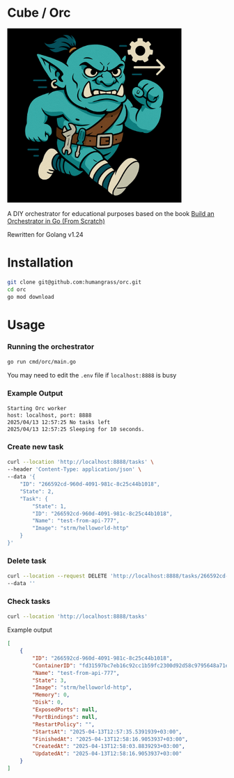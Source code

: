 # Cube / Orc

<img src="assets/orc.jpg" alt="orc" style="width:400px;"/>

A DIY orchestrator for educational purposes based on the book [Build an Orchestrator in Go (From Scratch)](https://www.manning.com/books/build-an-orchestrator-in-go-from-scratch)

Rewritten for Golang v1.24

# Installation

```bash
git clone git@github.com:humangrass/orc.git
cd orc
go mod download
```

# Usage

### Running the orchestrator

```bash
go run cmd/orc/main.go
```

You may need to edit the `.env` file if `localhost:8888` is busy

### Example Output

```text
Starting Orc worker
host: localhost, port: 8888
2025/04/13 12:57:25 No tasks left
2025/04/13 12:57:25 Sleeping for 10 seconds.
```

### Create new task

```bash
curl --location 'http://localhost:8888/tasks' \
--header 'Content-Type: application/json' \
--data '{
    "ID": "266592cd-960d-4091-981c-8c25c44b1018",
    "State": 2,
    "Task": {
        "State": 1,
        "ID": "266592cd-960d-4091-981c-8c25c44b1018",
        "Name": "test-from-api-777",
        "Image": "strm/helloworld-http"
    }
}'
```

### Delete task

```bash
curl --location --request DELETE 'http://localhost:8888/tasks/266592cd-960d-4091-981c-8c25c44b1018' \
--data ''
```

### Check tasks

```bash
curl --location 'http://localhost:8888/tasks'
```

Example output

```json
[
    {
        "ID": "266592cd-960d-4091-981c-8c25c44b1018",
        "ContainerID": "fd31597bc7eb16c92cc1b59fc2300d92d58c9795648a71e4d4ac9b5b0ff76b08",
        "Name": "test-from-api-777",
        "State": 3,
        "Image": "strm/helloworld-http",
        "Memory": 0,
        "Disk": 0,
        "ExposedPorts": null,
        "PortBindings": null,
        "RestartPolicy": "",
        "StartsAt": "2025-04-13T12:57:35.5391939+03:00",
        "FinishedAt": "2025-04-13T12:58:16.9053937+03:00",
        "CreatedAt": "2025-04-13T12:58:03.8839293+03:00",
        "UpdatedAt": "2025-04-13T12:58:16.9053937+03:00"
    }
]
```
